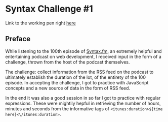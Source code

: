 # Syntax Challenge #1

Link to the working pen right [here](https://codepen.io/borntofrappe/pen/zyvZwx)

## Preface

While listening to the 100th episode of [Syntax.fm](https://syntax.fm/show/144/not-a-clip-show-episode-100), an extremely helpful and entertaining podcast on web development, I received input in the form of a challenge, thrown from the host of the podcast themselves.

The challenge: collect information from the RSS feed on the podcast to ultimately establish the duration of the lot, of the entirety of the 100 episode. In accepting the challenge, I got to practice with JavaScript concepts and a new source of data in the form of RSS feed.

In the end it was also a good session in so far I got to practice with regular expressions. These were mightily hepful in retrieving the number of hours, minutes and seconds from the informative tags of `<itunes:duration>${time here}<\/itunes:duration>`.
